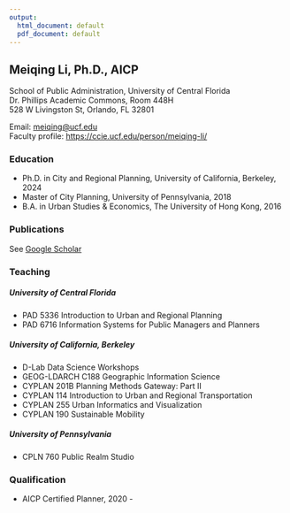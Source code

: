 ```yaml
---
output:
  html_document: default
  pdf_document: default
---
```


## Meiqing Li, Ph.D., AICP

School of Public Administration, University of Central Florida <br>
Dr. Phillips Academic Commons, Room 448H <br>
528 W Livingston St, Orlando, FL 32801

Email: meiqing@ucf.edu <br>
Faculty profile: https://ccie.ucf.edu/person/meiqing-li/

### Education

* Ph.D. in City and Regional Planning, University of California, Berkeley, 2024
* Master of City Planning, University of Pennsylvania, 2018
* B.A. in Urban Studies & Economics, The University of Hong Kong, 2016

### Publications

See [Google Scholar](https://scholar.google.com/citations?user=Bo90n_wAAAAJ&hl=en&oi=ao)

### Teaching

##### University of Central Florida
  * PAD 5336 Introduction to Urban and Regional Planning
  * PAD 6716 Information Systems for Public Managers and Planners

##### University of California, Berkeley
  * D-Lab Data Science Workshops
  * GEOG-LDARCH C188 Geographic Information Science
  * CYPLAN 201B Planning Methods Gateway: Part II
  * CYPLAN 114 Introduction to Urban and Regional Transportation
  * CYPLAN 255 Urban Informatics and Visualization
  * CYPLAN 190 Sustainable Mobility

##### University of Pennsylvania
  * CPLN 760 Public Realm Studio

### Qualification

* AICP Certified Planner, 2020 -
